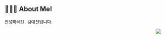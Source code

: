 ## 👩🏻‍💻 About Me!
안녕하세요. 김예진입니다. 



<!---
yejinee/yejinee is a ✨ special ✨ repository because its `README.md` (this file) appears on your GitHub profile.
You can click the Preview link to take a look at your changes.
--->


<img align='right' src="http://mazassumnida.wtf/api/v2/generate_badge?boj=kimyj9609">

